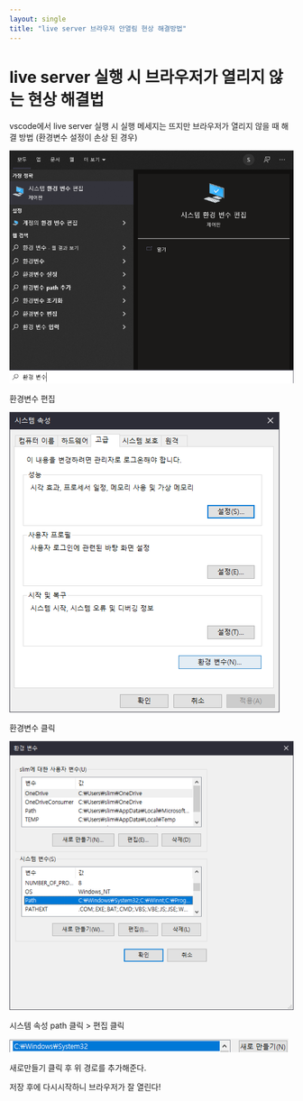 ```yaml
---
layout: single
title: "live server 브라우저 안열림 현상 해결방법"
---
```


# live server 실행 시 브라우저가 열리지 않는 현상 해결법

vscode에서 live server 실행 시 실행 메세지는 뜨지만 브라우저가 열리지 않을 때 해결 방법 (환경변수 설정이 손상 된 경우)

<img src="../img/1.png">

환경변수 편집

<img src="../img/환경변수2.png">

환경변수 클릭

<img src="../img/환경변수3.png">

시스템 속성 path 클릭 > 편집 클릭

<img src="../img/환경변수4.png">

새로만들기 클릭 후 위 경로를 추가해준다.

저장 후에 다시시작하니 브라우저가 잘 열린다!